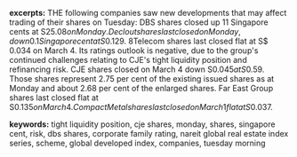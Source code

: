 **excerpts:** THE following companies saw new developments that may affect trading of their shares on Tuesday: DBS shares closed up 11 Singapore cents at S$25.08 on Monday. Declout shares last closed on Monday, down 0.1 Singapore cent at S$0.129. 8Telecom shares last closed flat at S$ 0.034 on March 4. Its ratings outlook is negative, due to the group's continued challenges relating to CJE's tight liquidity position and refinancing risk. CJE shares closed on March 4 down S$0.045 at   S$0.59. Those shares represent 2.75 per cent of the existing issued shares as at Monday and about 2.68 per cent of the enlarged shares. Far East Group shares last closed flat at   S$0.135 on March 4. Compact Metal shares last closed on March 1 flat at S$0.037.

**keywords:** tight liquidity position, cje shares, monday, shares, singapore cent, risk, dbs shares, corporate family rating, nareit global real estate index series, scheme, global developed index, companies, tuesday morning
